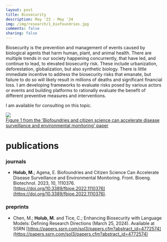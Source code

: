 ```yaml
---
layout: post
title: Biosecurity
description: May '22 - May '24
img: /img/research/1_biofoundries.jpg
comments: false
sharing: false
---
```


Biosecurity is the prevention and management of events caused by biological agents that harm human, plant, and animal health. There are multiple trends in our society happening concurrently, that have led, and continue to lead, to elevated biosecurity risk. These include urbanization, deforestation, globalization, but also synthetic biology. There is little immediate incentive to address the biosecurity risks that emanate, but failure to do so will likely result in millions of deaths and significant financial loss. I am developing frameworks to evaluate risks posed by various actors or events and building platforms to rationally evaluate the benefit of different preventive measures and interventions.

I am available for consulting on this topic.

<div class="img_row">
	<img class="col three" src="{{ site.baseurl }}/img/research/1_biofoundries.jpg"/>
</div>
<div class="col three caption">
<a href="https://doi.org/10.3389/fbioe.2022.1110376">Figure 1 from the 'Biofoundries and citizen science can accelerate disease surveillance and environmental monitoring' paper</a>
</div>


# publications

### journals

* <b>Holub, M.</b>; Agena, E. Biofoundries and Citizen Science Can Accelerate Disease Surveillance and Environmental Monitoring. Front. Bioeng. Biotechnol. 2023, 10, 1110376. [https://doi.org/10.3389/fbioe.2022.1110376](https://doi.org/10.3389/fbioe.2022.1110376).

### preprints
* Chen, M.; <b> Holub, M.</b> and Tice, C.; Enhancing Biosecurity with Language Models: Defining Research Directions (March 25, 2024). Available at SSRN [https://papers.ssrn.com/sol3/papers.cfm?abstract_id=4772574](https://papers.ssrn.com/sol3/papers.cfm?abstract_id=4772574)
